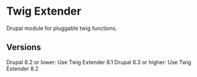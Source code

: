 # Twig Extender

Drupal module for pluggable twig functions. 

## Versions

Drupal 8.2 or lower: Use Twig Extender 8.1
Drupal 8.3 or higher: Use Twig Extender 8.2